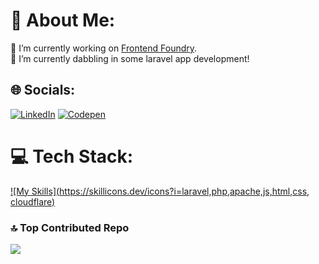 # 💫 About Me:
🔭 I’m currently working on [Frontend Foundry](https://frontendfoundry.dev).<br>🌱 I’m currently dabbling in some laravel app development!


## 🌐 Socials:
[![LinkedIn](https://img.shields.io/badge/LinkedIn-%230077B5.svg?logo=linkedin&logoColor=white)](https://linkedin.com/in/patryk-namyslak) [![Codepen](https://img.shields.io/badge/Codepen-000000?logo=codepen&logoColor=white)](https://codepen.io/PatrykNamyslak) 

# 💻 Tech Stack:
[![My Skills](https://skillicons.dev/icons?i=laravel,php,apache,js,html,css, cloudflare)](https://skillicons.dev)

### 🔝 Top Contributed Repo
![](https://github-contributor-stats.vercel.app/api?username=PatrykNamyslak&limit=5&theme=one_dark_pro&combine_all_yearly_contributions=true)

<!-- Proudly created with GPRM ( https://gprm.itsvg.in ) -->
